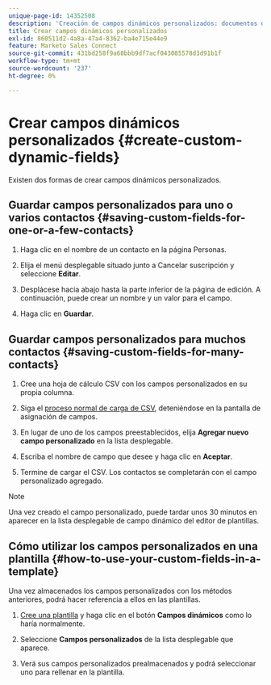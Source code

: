 ```yaml
---
unique-page-id: 14352508
description: 'Creación de campos dinámicos personalizados: documentos de Marketo, documentación del producto'
title: Crear campos dinámicos personalizados
exl-id: 860511d2-4a8a-47a4-8362-ba4e715e44e9
feature: Marketo Sales Connect
source-git-commit: 431bd258f9a68bbb9df7acf043085578d3d91b1f
workflow-type: tm+mt
source-wordcount: '237'
ht-degree: 0%

---
```


# Crear campos dinámicos personalizados {#create-custom-dynamic-fields}

Existen dos formas de crear campos dinámicos personalizados.

## Guardar campos personalizados para uno o varios contactos {#saving-custom-fields-for-one-or-a-few-contacts}

1. Haga clic en el nombre de un contacto en la página Personas.

1. Elija el menú desplegable situado junto a Cancelar suscripción y seleccione **Editar**.

1. Desplácese hacia abajo hasta la parte inferior de la página de edición. A continuación, puede crear un nombre y un valor para el campo.

1. Haga clic en **Guardar**.

## Guardar campos personalizados para muchos contactos {#saving-custom-fields-for-many-contacts}

1. Cree una hoja de cálculo CSV con los campos personalizados en su propia columna.

1. Siga el [proceso normal de carga de CSV](/help/marketo/product-docs/marketo-sales-connect/people/managing-contacts/import-contacts-via-csv.md), deteniéndose en la pantalla de asignación de campos.

1. En lugar de uno de los campos preestablecidos, elija **Agregar nuevo campo personalizado** en la lista desplegable.

1. Escriba el nombre de campo que desee y haga clic en **Aceptar**.

1. Termine de cargar el CSV. Los contactos se completarán con el campo personalizado agregado.

>[!NOTE]
>
>Una vez creado el campo personalizado, puede tardar unos 30 minutos en aparecer en la lista desplegable de campo dinámico del editor de plantillas.

## Cómo utilizar los campos personalizados en una plantilla {#how-to-use-your-custom-fields-in-a-template}

Una vez almacenados los campos personalizados con los métodos anteriores, podrá hacer referencia a ellos en las plantillas.

1. [Cree una plantilla](/help/marketo/product-docs/marketo-sales-connect/templates/create-a-new-template.md) y haga clic en el botón **Campos dinámicos** como lo haría normalmente.

1. Seleccione **Campos personalizados** de la lista desplegable que aparece.

1. Verá sus campos personalizados prealmacenados y podrá seleccionar uno para rellenar en la plantilla.
